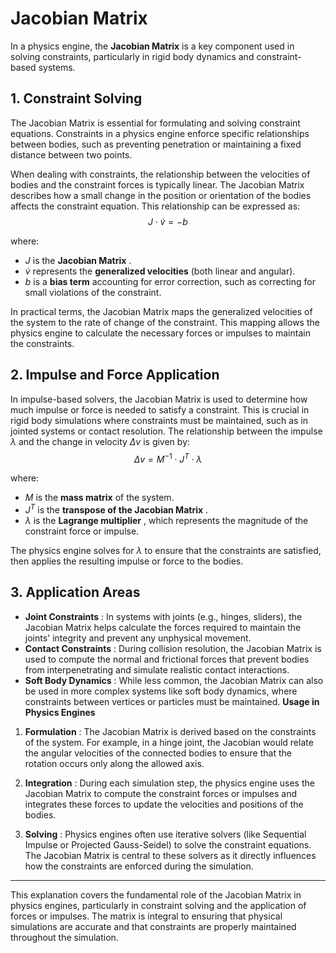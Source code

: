
# Jacobian Matrix

In a physics engine, the **Jacobian Matrix**  is a key component used in solving constraints, 
particularly in rigid body dynamics and constraint-based systems.

## 1. Constraint Solving

The Jacobian Matrix is essential for formulating and solving constraint equations. 
Constraints in a physics engine enforce specific relationships between bodies, such as preventing penetration or maintaining a fixed distance between two points.
 
When dealing with constraints, the relationship between the velocities of bodies and the constraint forces is typically linear. 
The Jacobian Matrix describes how a small change in the position or orientation of the bodies affects the constraint equation. This relationship can be expressed as:
$$
 J \cdot \dot{v} = -b 
$$

where:
- $J$ is the **Jacobian Matrix** .
- $\dot{v}$ represents the **generalized velocities**  (both linear and angular).
- $b$ is a **bias term**  accounting for error correction, such as correcting for small violations of the constraint.
 

In practical terms, the Jacobian Matrix maps the generalized velocities of the system to the rate of change of the constraint. This mapping allows the physics engine to calculate the necessary forces or impulses to maintain the constraints.

## 2. Impulse and Force Application
In impulse-based solvers, the Jacobian Matrix is used to determine how much impulse or force is needed to satisfy a constraint. 
This is crucial in rigid body simulations where constraints must be maintained, such as in jointed systems or contact resolution.
The relationship between the impulse $\lambda$ and the change in velocity $\Delta v$ is given by:
$$
 \Delta v = M^{-1} \cdot J^T \cdot \lambda 
$$

where:
- $M$ is the **mass matrix**  of the system.
- $J^T$ is the **transpose of the Jacobian Matrix** .
- $\lambda$ is the **Lagrange multiplier** , which represents the magnitude of the constraint force or impulse.
 
The physics engine solves for $\lambda$ to ensure that the constraints are satisfied, then applies the resulting impulse or force to the bodies.


## 3. Application Areas

- **Joint Constraints** : In systems with joints (e.g., hinges, sliders), the Jacobian Matrix helps calculate the forces required to maintain the joints' integrity and prevent any unphysical movement. 
- **Contact Constraints** : During collision resolution, the Jacobian Matrix is used to compute the normal and frictional forces that prevent bodies from interpenetrating and simulate realistic contact interactions.
- **Soft Body Dynamics** : While less common, the Jacobian Matrix can also be used in more complex systems like soft body dynamics, where constraints between vertices or particles must be maintained.
**Usage in Physics Engines**  
1. **Formulation** : The Jacobian Matrix is derived based on the constraints of the system. For example, in a hinge joint, the Jacobian would relate the angular velocities of the connected bodies to ensure that the rotation occurs only along the allowed axis.
 
2. **Integration** : During each simulation step, the physics engine uses the Jacobian Matrix to compute the constraint forces or impulses and integrates these forces to update the velocities and positions of the bodies.
 
3. **Solving** : Physics engines often use iterative solvers (like Sequential Impulse or Projected Gauss-Seidel) to solve the constraint equations. The Jacobian Matrix is central to these solvers as it directly influences how the constraints are enforced during the simulation.


---


This explanation covers the fundamental role of the Jacobian Matrix in physics engines, particularly in constraint solving and the application of forces or impulses. The matrix is integral to ensuring that physical simulations are accurate and that constraints are properly maintained throughout the simulation.